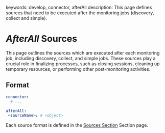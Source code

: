 keywords: develop, connector, afterAll
description: This page defines sources that need to be executed after the monitoring jobs (discovery, collect and simple).

# *AfterAll* Sources

This page outlines the sources which are executed after each monitoring job, including discovery, collect, and simple jobs. These sources play a crucial role in finalizing processes, such as closing sessions, cleaning up temporary resources, or performing other post-monitoring activities.

## Format

```yaml
connector:
  # ...

afterAll:
 <sourceName>: # <object>
```

Each source format is defined in the [Sources Section](index.md) Section page.
